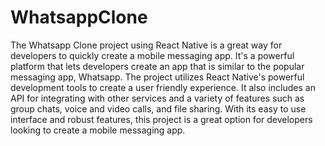 # WhatsappClone

The Whatsapp Clone project using React Native is a great way for developers to quickly create a mobile messaging app. It's a powerful platform that lets developers create an app that is similar to the popular messaging app, Whatsapp. The project utilizes React Native's powerful development tools to create a user friendly experience. It also includes an API for integrating with other services and a variety of features such as group chats, voice and video calls, and file sharing. With its easy to use interface and robust features, this project is a great option for developers looking to create a mobile messaging app.
